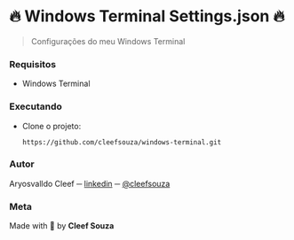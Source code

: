 # :fire: Windows Terminal Settings.json :fire:

> Configurações do meu Windows Terminal

### Requisitos
- Windows Terminal

### Executando
- Clone o projeto:
  ```shell
  https://github.com/cleefsouza/windows-terminal.git
  ```
 
### Autor <div id="autor"></div>
Aryosvalldo Cleef ─ [linkedin](https://www.linkedin.com/in/aryosvalldo-cleef/) ─ [@cleefsouza](https://github.com/cleefsouza)

### Meta <div id="meta"></div>
Made with :black_heart: by **Cleef Souza**
